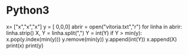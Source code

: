 # Python3

x= ["x","x","x"]
y = [ 0,0,0]
abrir = open("vitoria.txt","r")
for linha in abrir:
	linha.strip()
	X, Y = linha.split(",")
	Y = int(Y)
	if Y > min(y):
		x.pop(y.index(min(y)))
		y.remove(min(y))
		y.append(int(Y))
		x.append(X)
print(x)
print(y)
